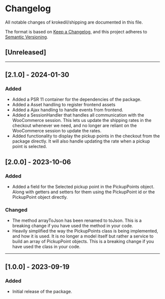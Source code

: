 # Changelog

All notable changes of krokedil/shipping are documented in this file.

The format is based on [Keep a Changelog](https://keepachangelog.com/en/1.0.0/),
and this project adheres to [Semantic Versioning](https://semver.org/spec/v2.0.0.html).

## [Unreleased]

------------------

## [2.1.0] - 2024-01-30

### Added
* Added a PSR 11 container for the dependencies of the package.
* Added a Asset handling to register frontend assets
* Added a Ajax handling to handle events from frontend.
* Added a SessionHandler that handles all communication with the WooCommerce session. This lets us update the shipping rates in the checkout whenever we need, and no longer are reliant on the WooCommerce session to update the rates.
* Added functionality to display the pickup points in the checkout from the package directly. It will also handle updating the rate when a pickup point is selected.

## [2.0.0] - 2023-10-06

### Added
* Added a field for the Selected pickup point in the PickupPoints object. Along with getters and setters for them using the PickupPoint id or the PickupPoint object directly.

### Changed
* The method arrayToJson has been renamed to toJson. This is a breaking change if you have used the method in your code.
* Heavily simplified the way the PickupPoints class is being implemented, and how it is used. It is no longer a model itself but rather a service to build an array of PickupPoint objects. This is a breaking change if you have used the class in your code.

---

## [1.0.0] - 2023-09-19

### Added

* Initial release of the package.
